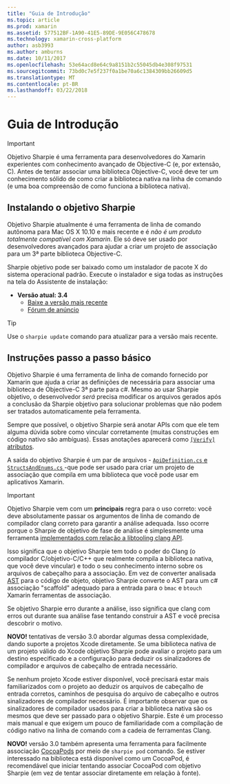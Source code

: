 ```yaml
---
title: "Guia de Introdução"
ms.topic: article
ms.prod: xamarin
ms.assetid: 577512BF-1A90-41E5-89DE-9E056C478678
ms.technology: xamarin-cross-platform
author: asb3993
ms.author: amburns
ms.date: 10/11/2017
ms.openlocfilehash: 53e64acd8e64c9a8151b2c55045db4e308f97531
ms.sourcegitcommit: 73bd0c7e5f237f0a1be70a6c1384309bb26609d5
ms.translationtype: MT
ms.contentlocale: pt-BR
ms.lasthandoff: 03/22/2018
---
```

# <a name="getting-started"></a>Guia de Introdução

> [!IMPORTANT]
> Objetivo Sharpie é uma ferramenta para desenvolvedores do Xamarin experientes com conhecimento avançado de Objective-C (e, por extensão, C). Antes de tentar associar uma biblioteca Objective-C, você deve ter um conhecimento sólido de como criar a biblioteca nativa na linha de comando (e uma boa compreensão de como funciona a biblioteca nativa).

<a name="installing" />

## <a name="installing-objective-sharpie"></a>Instalando o objetivo Sharpie

Objetivo Sharpie atualmente é uma ferramenta de linha de comando autônoma para Mac OS X 10.10 e mais recente e é _não é um produto totalmente compatível com Xamarin_. Ele só deve ser usado por desenvolvedores avançados para ajudar a criar um projeto de associação para um 3ª parte biblioteca Objective-C.

Sharpie objetivo pode ser baixado como um instalador de pacote X do sistema operacional padrão.
Execute o instalador e siga todas as instruções na tela do Assistente de instalação:

- **Versão atual: 3.4**
  - [Baixe a versão mais recente](https://dl.xamarin.com/objective-sharpie/ObjectiveSharpie.pkg)
  - [Fórum de anúncio](https://forums.xamarin.com/discussion/104800/objective-sharpie-3-4)

> [!TIP]
> Use o `sharpie update` comando para atualizar para a versão mais recente.

## <a name="basic-walkthrough"></a>Instruções passo a passo básico

Objetivo Sharpie é uma ferramenta de linha de comando fornecido por Xamarin que ajuda a criar as definições de necessária para associar uma biblioteca de Objective-C 3ª parte para c#.
Mesmo ao usar Sharpie objetivo, o desenvolvedor *será* precisa modificar os arquivos gerados após a conclusão da Sharpie objetivo para solucionar problemas que não podem ser tratados automaticamente pela ferramenta.

Sempre que possível, o objetivo Sharpie será anotar APIs com que ele tem alguma dúvida sobre como vincular corretamente (muitas construções em código nativo são ambíguas).
Essas anotações aparecerá como [ `[Verify]` atributos](~/cross-platform/macios/binding/objective-sharpie/platform/verify.md).

A saída do objetivo Sharpie é um par de arquivos - [ `ApiDefinition.cs` e `StructsAndEnums.cs` ](~/cross-platform/macios/binding/objective-sharpie/platform/apidefinitions-structsandenums.md) -que pode ser usado para criar um projeto de associação que compila em uma biblioteca que você pode usar em aplicativos Xamarin.

> [!IMPORTANT]
> Objetivo Sharpie vem com um **principais** regra para o uso correto: você deve absolutamente passar os argumentos de linha de comando de compilador clang correto para garantir a análise adequada. Isso ocorre porque o Sharpie de objetivo de fase de análise é simplesmente uma ferramenta [implementados com relação a libtooling clang API](http://clang.llvm.org/docs/LibTooling.html).

Isso significa que o objetivo Sharpie tem todo o poder do Clang (o compilador C/objetivo-C/C++ que realmente compila a biblioteca nativa, que você deve vincular) e todo o seu conhecimento interno sobre os arquivos de cabeçalho para a associação.
Em vez de converter analisada [AST](http://en.wikipedia.org/wiki/Abstract_syntax_tree) para o código de objeto, objetivo Sharpie converte o AST para um c# associação "scaffold" adequado para a entrada para o `bmac` e `btouch` Xamarin ferramentas de associação.

Se objetivo Sharpie erro durante a análise, isso significa que clang com erros out durante sua análise fase tentando construir a AST e você precisa descobrir o motivo.

**NOVO!** tentativas de versão 3.0 abordar algumas dessa complexidade, dando suporte a projetos Xcode diretamente. Se uma biblioteca nativa de um projeto válido do Xcode objetivo Sharpie pode avaliar o projeto para um destino especificado e a configuração para deduzir os sinalizadores de compilador e arquivos de cabeçalho de entrada necessário.

Se nenhum projeto Xcode estiver disponível, você precisará estar mais familiarizados com o projeto ao deduzir os arquivos de cabeçalho de entrada corretos, caminhos de pesquisa do arquivo de cabeçalho e outros sinalizadores de compilador necessário. É importante observar que os sinalizadores de compilador usados para criar a biblioteca nativa são os mesmos que deve ser passado para o objetivo Sharpie. Este é um processo mais manual e que exigem um pouco de familiaridade com a compilação de código nativo na linha de comando com a cadeia de ferramentas Clang.

**NOVO!** versão 3.0 também apresenta uma ferramenta para facilmente associação [CocoaPods](https://cocoapods.org) por meio de `sharpie pod` comando.
Se estiver interessado na biblioteca está disponível como um CocoaPod, é recomendável que iniciar tentando associar CocoaPod com objetivo Sharpie (em vez de tentar associar diretamente em relação à fonte).
